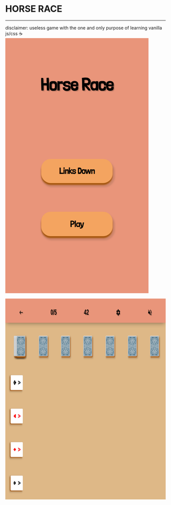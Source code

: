   # HORSE RACE
  ---
  disclaimer: useless game with the one and only purpose of learning vanilla js/css :coffee:
  <img src="docs/img/index-mobile.png" width="450" height="800"/>

  <img src="docs/img/mobile.png" width="1000" height="630"/>

